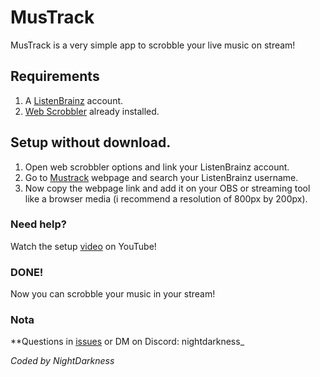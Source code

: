 # MusTrack

MusTrack is a very simple app to scrobble your live music on stream!

## Requirements
1) A [ListenBrainz](https://listenbrainz.org/) account.
2) [Web Scrobbler](https://web-scrobbler.com/) already installed.

## Setup without download.

1) Open web scrobbler options and link your ListenBrainz account.
2) Go to [Mustrack](https://mustrack.nightdarkness.com/) webpage and search your ListenBrainz username.
3) Now copy the webpage link and add it on your OBS or streaming tool like a browser media (i recommend a resolution of 800px by 200px).

### Need help?
Watch the setup [video](https://youtu.be/fQeNWUdnffk) on YouTube!
    

### DONE!

Now you can scrobble your music in your stream!

### Nota

**Questions in [issues](https://github.com/NIghtDarkness/MusTrack/issues) or DM on Discord: nightdarkness_

_Coded by NightDarkness_
